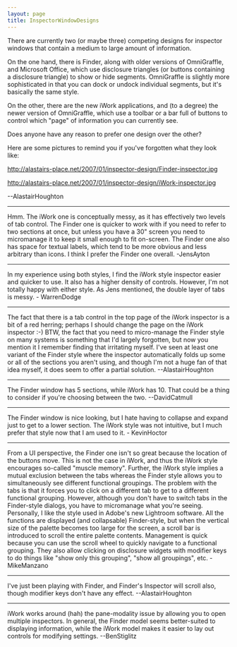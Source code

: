 ```yaml
---
layout: page
title: InspectorWindowDesigns
---
```


There are currently two (or maybe three) competing designs for inspector windows that contain a medium to large amount of information.

On the one hand, there is Finder, along with older versions of OmniGraffle, and Microsoft Office, which use disclosure triangles (or buttons containing a disclosure triangle) to show or hide segments. OmniGraffle is slightly more sophisticated in that you can dock or undock individual segments, but it's basically the same style.

On the other, there are the new iWork applications, and (to a degree) the newer version of OmniGraffle, which use a toolbar or a bar full of buttons to control which "page" of information you can currently see.

Does anyone have any reason to prefer one design over the other?

Here are some pictures to remind you if you've forgotten what they look like:

http://alastairs-place.net/2007/01/inspector-design/Finder-inspector.jpg

http://alastairs-place.net/2007/01/inspector-design/iWork-inspector.jpg

--AlastairHoughton

----
Hmm. The iWork one is conceptually messy, as it has effectively two levels of tab control. The Finder one is quicker to work with if you need to refer to two sections at once, but unless you have a 30" screen you need to micromanage it to keep it small enough to fit on-screen. The Finder one also has space for textual labels, which tend to be more obvious and less arbitrary than icons. I think I prefer the Finder one overall. -JensAyton

----
In my experience using both styles, I find the iWork style inspector easier and quicker to use. It also has a higher density of controls. However, I'm not totally happy with either style. As Jens mentioned, the double layer of tabs is messy. - WarrenDodge

----
The fact that there is a tab control in the top page of the iWork inspector is a bit of a red herring; perhaps I should change the page on the iWork inspector :-) BTW, the fact that you need to micro-manage the Finder style on many systems is something that I'd largely forgotten, but now you mention it I remember finding that irritating myself. I've seen at least one variant of the Finder style where the inspector automatically folds up some or all of the sections you aren't using, and though I'm not a huge fan of that idea myself, it does seem to offer a partial solution. --AlastairHoughton

----
The Finder window has 5 sections, while iWork has 10. That could be a thing to consider if you're choosing between the two. --DavidCatmull

----
The Finder window is nice looking, but I hate having to collapse and expand just to get to a lower section. The iWork style was not intuitive, but I much prefer that style now that I am used to it. - KevinHoctor

----
From a UI perspective, the Finder one isn't so great because the location of the buttons move. This is not the case in iWork, and thus the iWork style encourages so-called "muscle memory". Further, the iWork style implies a mutual exclusion between the tabs whereas the Finder style allows you to simultaneously see different functional groupings. The problem with the tabs is that it forces you to click on a different tab to get to a different functional grouping. However, although you don't have to switch tabs in the Finder-style dialogs, you have to micromanage what you're seeing. Personally, I like the style used in Adobe's new Lightroom software. All the functions are displayed (and collapsable) Finder-style, but when the vertical size of the palette becomes too large for the screen, a scroll bar is introduced to scroll the entire palette contents. Management is quick because you can use the scroll wheel to quickly navigate to a functional grouping. They also allow clicking on disclosure widgets with modifier keys to do things like "show only this grouping", "show all groupings", etc. - MikeManzano

----
I've just been playing with Finder, and Finder's Inspector will scroll also, though modifier keys don't have any effect. --AlastairHoughton

----
iWork works around (hah) the pane-modality issue by allowing you to open multiple inspectors. In general, the Finder model seems better-suited to displaying information, while the iWork model makes it easier to lay out controls for modifying settings. --BenStiglitz

